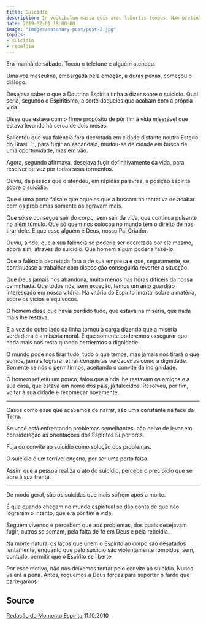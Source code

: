 ```yaml
---
title: Suicidio
description: In vestibulum massa quis arcu lobortis tempus. Nam pretium arcu in odio vulputate luctus.
date: 2019-02-01 19:00:00
image: "images/masonary-post/post-2.jpg"
topics: 
- suicidio
- rebeldia
---
```


Era manhã de sábado. Tocou o telefone e alguém atendeu.

Uma voz masculina, embargada pela emoção, a duras penas, começou o diálogo.

Desejava saber o que a Doutrina Espírita tinha a dizer sobre o suicídio. Qual seria, segundo o Espiritismo, a sorte daqueles que acabam com a própria vida.

Disse que estava com o firme propósito de pôr fim à vida miserável que estava levando há cerca de dois meses.

Salientou que sua falência fora decretada em cidade distante noutro Estado do Brasil. E, para fugir ao escândalo, mudou-se de cidade em busca de uma oportunidade, mas em vão.

Agora, segundo afirmava, desejava fugir definitivamente da vida, para resolver de vez por todas seus tormentos.

Ouviu, da pessoa que o atendeu, em rápidas palavras, a posição espírita sobre o suicídio.

Que é uma porta falsa e que aqueles que a buscam na tentativa de acabar com os problemas somente os agravam mais.

Que só se consegue sair do corpo, sem sair da vida, que continua pulsante no além túmulo. Que só quem nos colocou no mundo tem o direito de nos tirar dele. E que esse alguém é Deus, nosso Pai Criador.

Ouviu, ainda, que a sua falência só poderia ser decretada por ele mesmo, agora sim, através do suicídio. Que homem algum poderia fazê-lo.

Que a falência decretada fora a de sua empresa e que, seguramente, se continuasse a trabalhar com disposição conseguiria reverter a situação.

Que Deus jamais nos abandona, muito menos nas horas difíceis da nossa caminhada. Que todos nós, sem exceção, temos um anjo guardião interessado em nossa vitória. Na vitória do Espírito imortal sobre a matéria, sobre os vícios e equívocos.

O homem disse que havia perdido tudo, que estava na miséria, que nada mais lhe restava.

E a voz do outro lado da linha tornou à carga dizendo que a miséria verdadeira é a miséria moral. E que somente poderemos assegurar que nada mais nos resta quando perdermos a dignidade.

O mundo pode nos tirar tudo, tudo o que temos, mas jamais nos tirará o que somos, jamais logrará retirar conquistas verdadeiras como a dignidade. Somente se nós o permitirmos, aceitando o convite da indignidade.

O homem refletiu um pouco, falou que ainda lhe restavam os amigos e a sua casa, que estava em nome dos pais, já falecidos. Resolveu, por fim, voltar à sua cidade e recomeçar novamente.

*   *   *

 Casos como esse que acabamos de narrar, são uma constante na face da Terra.

Se você está enfrentando problemas semelhantes, não deixe de levar em consideração as orientações dos Espíritos Superiores.

Fuja do convite ao suicídio como solução dos problemas.

O suicídio é um terrível engano, por ser uma porta falsa.

Assim que a pessoa realiza o ato do suicídio, percebe o precipício que se abre à sua frente.

*   *   *

De modo geral, são os suicidas que mais sofrem após a morte.

É que quando chegam no mundo espiritual se dão conta de que não lograram o intento, que era pôr fim à vida.

Seguem vivendo e percebem que aos problemas, dos quais desejavam fugir, outros se somam, pela falta de fé em Deus e pela rebeldia.

Na morte natural os laços que unem o Espírito ao corpo são desatados lentamente, enquanto que pelo suicídio são violentamente rompidos, sem, contudo, permitir que o Espírito se liberte.

Por esse motivo, não nos deixemos tentar pelo convite ao suicídio. Nunca valerá a pena. Antes, roguemos a Deus forças para suportar o fardo que carregamos.

## Source
[Redação do Momento Espírita](http://www.momento.com.br/pt/ler_texto.php?id=590)
11.10.2010

